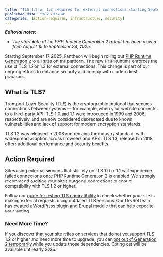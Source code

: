 ```yaml
---
title: "TLS 1.2 or 1.3 required for external connections starting September 17, 2025 (updated)"
published_date: "2025-07-09"
categories: [action-required, infrastructure, security]
---
```


_**Editorial notes:**_
  * _The start date of the PHP Runtime Generation 2 rollout has been moved from August 15 to September 24, 2025._

Starting September 17, 2025, Pantheon will begin rolling out [PHP Runtime Generation 2](/php-runtime-generation-2) to all sites on the platform. The new PHP Runtime enforces the use of TLS 1.2 or 1.3 for external connections. This change is part of our ongoing efforts to enhance security and comply with modern best practices.

## What is TLS?

Transport Layer Security (TLS) is the cryptographic protocol that secures connections between systems — for example, when your website connects to a third-party API. TLS 1.0 and 1.1 were introduced in 1999 and 2006, respectively, and are now considered deprecated due to known vulnerabilities and lack of support for modern encryption standards.

TLS 1.2 was released in 2008 and remains the industry standard, with widespread adoption across browsers and APIs. TLS 1.3, released in 2018, offers additional performance and security benefits.

## Action Required

Sites using external services that still rely on TLS 1.0 or 1.1 will experience failed connections once PHP Runtime Generation 2 is enabled. We strongly recommend auditing your site’s outgoing connections to ensure compatibility with TLS 1.2 or higher.

Follow our [guide for testing TLS compatibility](/tls-compatibility#how-do-i-check-tls-compatibility-for-my-site) to check whether your site is making external requests using outdated TLS versions. Our DevRel team has created a [WordPress plugin](https://github.com/pantheon-systems/wp-tls-compatibility-checker) and [Drupal module](https://github.com/pantheon-systems/drupal_tls_checker) that can help expedite your testing.

### Need More Time?

If you discover that your site relies on services that do not yet support TLS 1.2 or higher and need more time to upgrade, you can [opt out of Generation 2 temporarily](/php-runtime-generation-2#q-can-i-switch-back-to-the-previous-php-runtime-if-i-encounter-issues) while you update those dependencies. Opting out will be available until early 2026.

